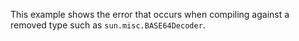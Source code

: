 This example shows the error that occurs when compiling against a removed type such as `sun.misc.BASE64Decoder`.